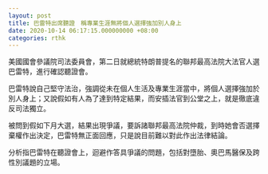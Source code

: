 ```yaml
---
layout: post
title: 巴雷特出席聽證　稱專業生涯無將個人選擇強加別人身上
date: 2020-10-14 06:17:15.000000000 +08:00
categories: rthk
---
```


美國國會參議院司法委員會，第二日就總統特朗普提名的聯邦最高法院大法官人選巴雷特，進行確認聽證會。

巴雷特說自己堅守法治，強調從未在個人生活及專業生涯當中，將個人選擇強加於別人身上；又說假如有人為了達到特定結果，而安插法官到公堂之上，就是徹底違反司法獨立。

被問到假如下月大選，結果出現爭議，要訴諸聯邦最高法院仲裁，到時她會否選擇棄權作出決定，巴雷特無正面回應，只是說目前難以對此作出法律結論。

分析指巴雷特在聽證會上，迴避作答具爭議的問題，包括對墮胎、奧巴馬醫保及跨性別議題的立場。
